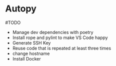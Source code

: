# Autopy

#TODO

- Manage dev dependencies with poetry
- Install rope and pylint to make VS Code happy
- Generate SSH Key
- Reuse code that is repeated at least three times
- change hostname
- Install Docker